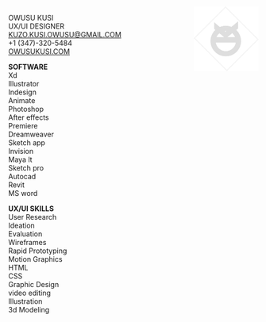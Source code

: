 <img align="right" src="images/resumelogo2.png" width="130"> 

OWUSU KUSI <br>
UX/UI DESIGNER<br>
KUZO.KUSI.OWUSU@GMAIL.COM <br>
+1 (347)-320-5484 <br>
[OWUSUKUSI.COM](https://www.owusukusi.com "My Portfolio")


**SOFTWARE** <br>
Xd <br>
Illustrator <br>
Indesign <br>
Animate <br>
Photoshop <br>
After effects <br>
Premiere <br>
Dreamweaver <br>
Sketch app <br>
Invision <br>
Maya lt <br>
Sketch pro <br>
Autocad <br>
Revit <br>
MS word <br>



**UX/UI SKILLS** <br>
User Research <br>
Ideation <br>
Evaluation <br>
Wireframes <br>
Rapid Prototyping <br>
Motion Graphics <br>
HTML <br>
CSS <br>
Graphic Design <br>
video editing <br>
Illustration <br>
3d Modeling <br>

  
 
